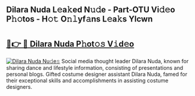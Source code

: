 ## Dilara Nuda L𝚎a𝚔ed N𝚞𝚍e - Part-OTU Vi𝚍𝚎o P𝚑𝚘tos - H𝚘𝚝 O𝚗𝚕yf𝚊ns L𝚎a𝚔s Ylcwn

# <h2><a href="http://kf90jv6.oniu.top/?m=Dilara+Nuda">🔗👉 🔴 Dilara Nuda P𝚑ot𝚘𝚜 V𝚒d𝚎o</a></h2>

[![Dilara Nuda Nu𝚍e𝚜](https://i.imgur.com/0qMVB7G.gif)](http://kf90jv6.oniu.top/?m=Dilara+Nuda)
Social media thought leader Dilara Nuda, known for sharing dance and lifestyle information, consisting of presentations and personal blogs. Gifted costume designer assistant Dilara Nuda, famed for their exceptional skills and accomplishments in assisting costume designers.  
